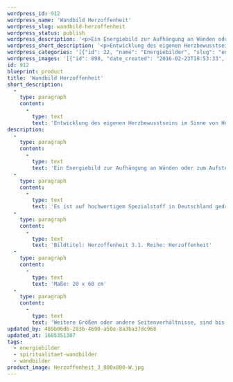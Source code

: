 ```yaml
---
wordpress_id: 912
wordpress_name: 'Wandbild Herzoffenheit'
wordpress_slug: wandbild-herzoffenheit
wordpress_status: publish
wordpress_description: '<p>Ein Energiebild zur Aufhängung an Wänden oder zum Aufstellen im Raum mit einem aktivierbaren Informationsfeld zu: Herzoffenheit - Herzbewusstsein - Christusbewusstsein - Liebe: Entwicklung des eigenen Herzbewusstseins im Sinne von Herzoffenheit für sich und für andere. Verbindung mit übergeordeter Christusenergie und ihre Integration entsprechend der eigenen Persönlichkeit.</p><p>Es ist auf hochwertigem Spezialstoff in Deutschland gedruckt und sorgfältig in Handarbeit auf Holzkeilrahmen aufgezogen. Laut Herstellerangaben ist der farbintensive Druck 70 Jahre lichtecht, waschbar und in einem umweltorientierten Verfahren hergestellt. Der Oberstoff ist mit einer Spezialbeschichtung unterfüttert, so dass, bei Aufhängung an der Wand, der rückseitige Holzrahmen auch bei hellen Farben unsichtbar ist.</p><p>Bildtitel: Herzoffenheit 3.1. Reihe: Herzoffenheit</p><p>Maße: 20 x 60 cm</p><p>Weitere Größen oder andere Seitenverhältnisse, sind bis 200 cm individuell für Sie innerhalb weniger Tage herstellbar. Bitte kontaktieren Sie uns hierfür unter <a href="mailto:info@elvedenverlag.de">info@elvedenverlag.de</a>.e</p><p><a href="https://my.feenbaum.de/anwendung-energie-wandbilder/">Anwendungshinweise</a>      <a href="https://my.feenbaum.de/produktinformation-wandbilder/">Produktinformationen</a></p>'
wordpress_short_description: '<p>Entwicklung des eigenen Herzbewusstseins im Sinne von Herzoffenheit für sich und für andere</p>'
wordpress_categories: '[{"id": 22, "name": "Energiebilder", "slug": "energiebilder"}, {"id": 42, "name": "Spiritualit\u00e4t", "slug": "spiritualitaet-wandbilder"}, {"id": 24, "name": "Wandbilder", "slug": "wandbilder"}]'
wordpress_images: '[{"id": 898, "date_created": "2016-02-23T18:53:33", "date_created_gmt": "2016-02-23T16:53:33", "date_modified": "2016-02-23T18:53:33", "date_modified_gmt": "2016-02-23T16:53:33", "src": "https://my.feenbaum.de/wp-content/uploads/2016/02/Herzoffenheit_3_800x800-W.jpg", "name": "Herzoffenheit_3_800x800-W", "alt": ""}]'
id: 912
blueprint: product
title: 'Wandbild Herzoffenheit'
short_description:
  -
    type: paragraph
    content:
      -
        type: text
        text: 'Entwicklung des eigenen Herzbewusstseins im Sinne von Herzoffenheit für sich und für andere'
description:
  -
    type: paragraph
    content:
      -
        type: text
        text: 'Ein Energiebild zur Aufhängung an Wänden oder zum Aufstellen im Raum mit einem aktivierbaren Informationsfeld zu: Herzoffenheit - Herzbewusstsein - Christusbewusstsein - Liebe: Entwicklung des eigenen Herzbewusstseins im Sinne von Herzoffenheit für sich und für andere. Verbindung mit übergeordeter Christusenergie und ihre Integration entsprechend der eigenen Persönlichkeit.'
  -
    type: paragraph
    content:
      -
        type: text
        text: 'Es ist auf hochwertigem Spezialstoff in Deutschland gedruckt und sorgfältig in Handarbeit auf Holzkeilrahmen aufgezogen. Laut Herstellerangaben ist der farbintensive Druck 70 Jahre lichtecht, waschbar und in einem umweltorientierten Verfahren hergestellt. Der Oberstoff ist mit einer Spezialbeschichtung unterfüttert, so dass, bei Aufhängung an der Wand, der rückseitige Holzrahmen auch bei hellen Farben unsichtbar ist.'
  -
    type: paragraph
    content:
      -
        type: text
        text: 'Bildtitel: Herzoffenheit 3.1. Reihe: Herzoffenheit'
  -
    type: paragraph
    content:
      -
        type: text
        text: 'Maße: 20 x 60 cm'
  -
    type: paragraph
    content:
      -
        type: text
        text: 'Weitere Größen oder andere Seitenverhältnisse, sind bis 200 cm individuell für Sie innerhalb weniger Tage herstellbar. Bitte kontaktieren Sie uns hierfür unter info@elvedenverlag.de.e'
updated_by: 489b06db-283b-4690-a50e-8a3ba37dc968
updated_at: 1685351307
tags:
  - energiebilder
  - spiritualitaet-wandbilder
  - wandbilder
product_image: Herzoffenheit_3_800x800-W.jpg
---
```

